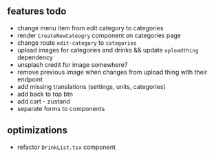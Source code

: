 ## features todo

- change menu item from edit category to categories
- render `CreateNewCateogry` component on categories page
- change route `edit-category` to `categories`
- upload images for categories and drinks && update `uploadthing` dependency
- unsplash credit for image somewhere?
- remove previous image when changes from upload thing with their endpoint
- add missing translations (settings, units, categories)
- add back to top btn
- add cart - zustand
- separate forms to components

## optimizations

- refactor `DrinkList.tsx` component
